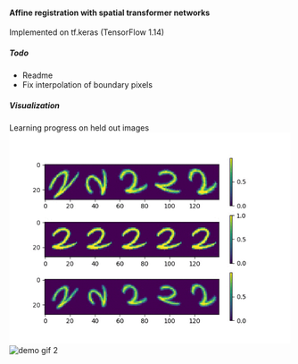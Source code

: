 #### Affine registration with spatial transformer networks
Implemented on tf.keras (TensorFlow 1.14)

##### Todo
* Readme
* Fix interpolation of boundary pixels

##### Visualization
Learning progress on held out images
![demo gif](content/demo.gif)
![demo gif 2](content/demo2.gif)
